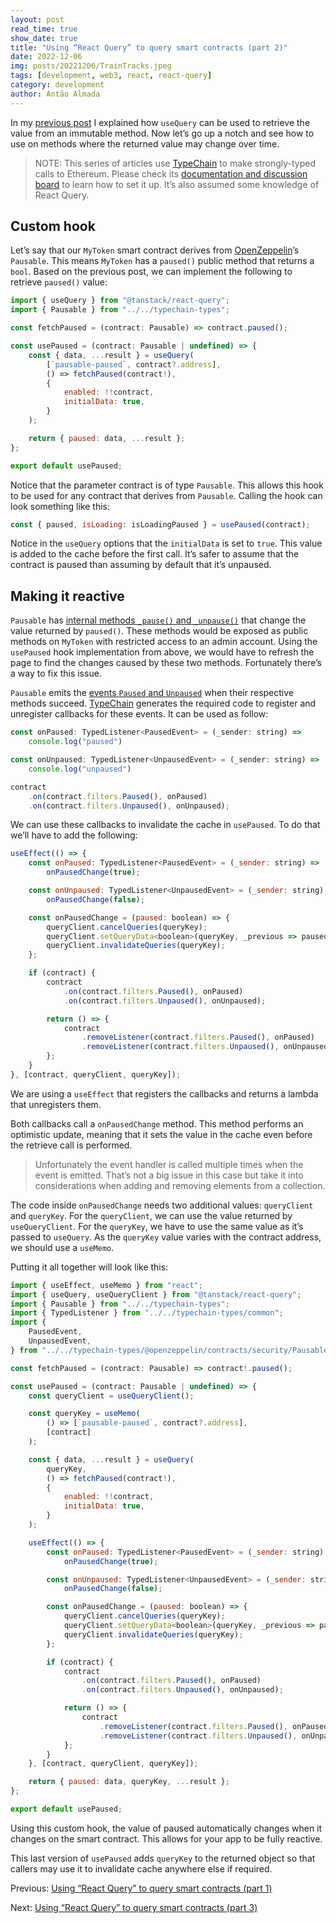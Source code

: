 ```yaml
---
layout: post
read_time: true
show_date: true
title: "Using “React Query” to query smart contracts (part 2)"
date: 2022-12-06
img: posts/20221206/TrainTracks.jpeg
tags: [development, web3, react, react-query]
category: development
author: Antão Almada
---
```


In my [previous post](Using-React-Query-to-query-smart-contracts-1.md) I explained how `useQuery` can be used to retrieve the value from an immutable method. Now let’s go up a notch and see how to use on methods where the returned value may change over time.

> NOTE: This series of articles use [TypeChain](https://github.com/dethcrypto/TypeChain) to make strongly-typed calls to Ethereum. Please check its [documentation and discussion board](https://github.com/dethcrypto/TypeChain) to learn how to set it up. It’s also assumed some knowledge of React Query.

## Custom hook

Let’s say that our `MyToken` smart contract derives from [OpenZeppelin](https://github.com/OpenZeppelin/openzeppelin-contracts/blob/206a2394481ec1af16d0e0acf216bbffedde405b/contracts/security/Pausable.sol#L17)’s `Pausable`. This means `MyToken` has a `paused()` public method that returns a `bool`. Based on the previous post, we can implement the following to retrieve `paused()` value:

```javascript
import { useQuery } from "@tanstack/react-query";
import { Pausable } from "../../typechain-types";

const fetchPaused = (contract: Pausable) => contract.paused();

const usePaused = (contract: Pausable | undefined) => {
	const { data, ...result } = useQuery(
		[`pausable-paused`, contract?.address],
		() => fetchPaused(contract!),
		{
			enabled: !!contract,
			initialData: true,
		}
	);

	return { paused: data, ...result };
};

export default usePaused;
```

Notice that the parameter contract is of type `Pausable`. This allows this hook to be used for any contract that derives from `Pausable`. Calling the hook can look something like this:

```javascript
const { paused, isLoading: isLoadingPaused } = usePaused(contract);
```

Notice in the `useQuery` options that the `initialData` is set to `true`. This value is added to the cache before the first call. It’s safer to assume that the contract is paused than assuming by default that it’s unpaused.

## Making it reactive

`Pausable` has [internal methods `_pause()` and `_unpause()`](https://github.com/OpenZeppelin/openzeppelin-contracts/blob/206a2394481ec1af16d0e0acf216bbffedde405b/contracts/security/Pausable.sol#L89) that change the value returned by `paused()`. These methods would be exposed as public methods on `MyToken` with restricted access to an admin account. Using the `usePaused` hook implementation from above, we would have to refresh the page to find the changes caused by these two methods. Fortunately there’s a way to fix this issue.

`Pausable` emits the [events `Paused` and `Unpaused`](https://github.com/OpenZeppelin/openzeppelin-contracts/blob/206a2394481ec1af16d0e0acf216bbffedde405b/contracts/security/Pausable.sol#L21) when their respective methods succeed. [TypeChain](https://github.com/dethcrypto/TypeChain) generates the required code to register and unregister callbacks for these events. It can be used as follow:

```javascript
const onPaused: TypedListener<PausedEvent> = (_sender: string) =>
	console.log("paused")

const onUnpaused: TypedListener<UnpausedEvent> = (_sender: string) =>
	console.log("unpaused")

contract
	.on(contract.filters.Paused(), onPaused)
	.on(contract.filters.Unpaused(), onUnpaused);
```

We can use these callbacks to invalidate the cache in `usePaused`. To do that we’ll have to add the following:

```javascript
useEffect(() => {
    const onPaused: TypedListener<PausedEvent> = (_sender: string) =>
        onPausedChange(true);

    const onUnpaused: TypedListener<UnpausedEvent> = (_sender: string) =>
        onPausedChange(false);

    const onPausedChange = (paused: boolean) => {
        queryClient.cancelQueries(queryKey);
        queryClient.setQueryData<boolean>(queryKey, _previous => paused);
        queryClient.invalidateQueries(queryKey);
    };

    if (contract) {
        contract
            .on(contract.filters.Paused(), onPaused)
            .on(contract.filters.Unpaused(), onUnpaused);

        return () => {
            contract
                .removeListener(contract.filters.Paused(), onPaused)
                .removeListener(contract.filters.Unpaused(), onUnpaused);
        };
    }
}, [contract, queryClient, queryKey]);
```

We are using a `useEffect` that registers the callbacks and returns a lambda that unregisters them.

Both callbacks call a `onPausedChange` method. This method performs an optimistic update, meaning that it sets the value in the cache even before the retrieve call is performed.

> Unfortunately the event handler is called multiple times when the event is emitted. That’s not a big issue in this case but take it into considerations when adding and removing elements from a collection.

The code inside `onPausedChange` needs two additional values: `queryClient` and `queryKey`. For the `queryClient`, we can use the value returned by `useQueryClient`. For the `queryKey`, we have to use the same value as it’s passed to `useQuery`. As the `queryKey` value varies with the contract address, we should use a `useMemo`.

Putting it all together will look like this:

```javascript
import { useEffect, useMemo } from "react";
import { useQuery, useQueryClient } from "@tanstack/react-query";
import { Pausable } from "../../typechain-types";
import { TypedListener } from "../../typechain-types/common";
import {
	PausedEvent,
	UnpausedEvent,
} from "../../typechain-types/@openzeppelin/contracts/security/Pausable";

const fetchPaused = (contract: Pausable) => contract!.paused();

const usePaused = (contract: Pausable | undefined) => {
	const queryClient = useQueryClient();

	const queryKey = useMemo(
		() => [`pausable-paused`, contract?.address],
		[contract]
	);

	const { data, ...result } = useQuery(
		queryKey,
		() => fetchPaused(contract!),
		{
			enabled: !!contract,
			initialData: true,
		}
	);

	useEffect(() => {
		const onPaused: TypedListener<PausedEvent> = (_sender: string) =>
			onPausedChange(true);

		const onUnpaused: TypedListener<UnpausedEvent> = (_sender: string) =>
			onPausedChange(false);

		const onPausedChange = (paused: boolean) => {
			queryClient.cancelQueries(queryKey);
			queryClient.setQueryData<boolean>(queryKey, _previous => paused);
			queryClient.invalidateQueries(queryKey);
		};

		if (contract) {
			contract
				.on(contract.filters.Paused(), onPaused)
				.on(contract.filters.Unpaused(), onUnpaused);

			return () => {
				contract
					.removeListener(contract.filters.Paused(), onPaused)
					.removeListener(contract.filters.Unpaused(), onUnpaused);
			};
		}
	}, [contract, queryClient, queryKey]);

	return { paused: data, queryKey, ...result };
};

export default usePaused;
```

Using this custom hook, the value of paused automatically changes when it changes on the smart contract. This allows for your app to be fully reactive.

This last version of `usePaused` adds `queryKey` to the returned object so that callers may use it to invalidate cache anywhere else if required.

Previous: [Using “React Query” to query smart contracts (part 1)](https://aalmada.github.io/Using-React-Query-to-query-smart-contracts-1.html)

Next: [Using “React Query” to query smart contracts (part 3)](https://aalmada.github.io/Using-React-Query-to-query-smart-contracts-3.html)

